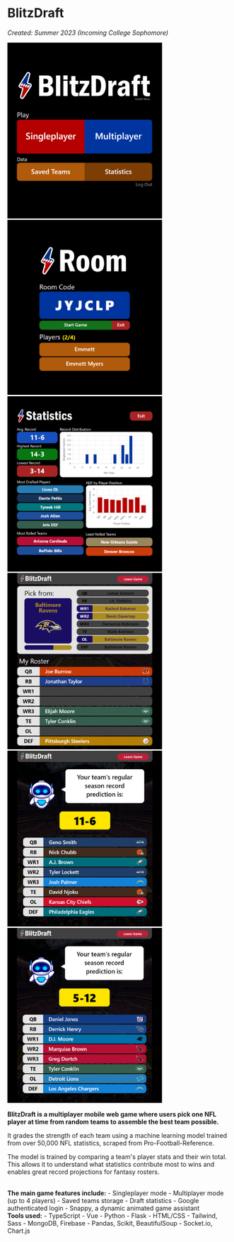 # BlitzDraft

<i>Created: Summer 2023 (Incoming College Sophomore)</i>

<div>
  <img src="frontend/src/assets/bd1.png" style="width: 350px" />
  <img src="frontend/src/assets/bd3.png" style="width: 350px" />
</div>
<div>
  <img src="frontend/src/assets/bd2.png" style="width: 350px" />
  <img src="frontend/src/assets/bd4.png" style="width: 350px" />
</div>
<div>
  <img src="frontend/src/assets/bd5.png" style="width: 350px" />
  <img src="frontend/src/assets/bd6.png" style="width: 350px" />
</div>

<b>BlitzDraft is a multiplayer mobile web game where users pick one NFL player at time from random teams to assemble the best team possible.</b>
<p>It grades the strength of each team using a machine learning model trained from over 50,000 NFL statistics, scraped from Pro-Football-Reference.</p>
<p>The model is trained by comparing a team's player stats and their win total. This allows it to understand what statistics contribute most to wins and enables great record projections for fantasy rosters.</p>
<br/>
<b>The main game features include:</b>
 - Singleplayer mode
 - Multiplayer mode (up to 4 players)
 - Saved teams storage
 - Draft statistics
 - Google authenticated login
 - Snappy, a dynamic animated game assistant
<br/>
<b>Tools used:</b>
 - TypeScript - Vue
 - Python - Flask
 - HTML/CSS - Tailwind, Sass
 - MongoDB, Firebase
 - Pandas, Scikit, BeautifulSoup
 - Socket.io, Chart.js

